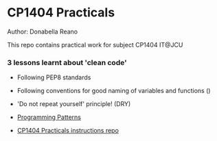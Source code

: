 # CP1404 Practicals
Author: Donabella Reano
 
This repo contains practical work for subject CP1404 IT@JCU
### 3 lessons learnt about 'clean code'
* Following PEP8 standards
* Following conventions for good naming of variables and functions ()
* 'Do not repeat yourself' principle! (DRY)


* [Programming Patterns](https://github.com/CP1404/Starter/wiki/Programming-Patterns)
* [CP1404 Practicals instructions repo](https://github.com/CP1404/Practicals)